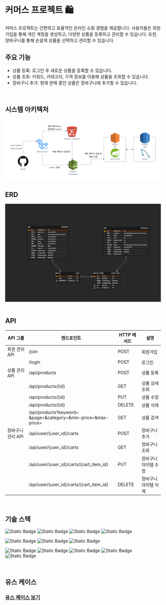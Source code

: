 # 커머스 프로젝트 🛍️
커머스 프로젝트는 간편하고 효율적인 온라인 쇼핑 경험을 제공합니다. 사용자들은 회원가입을 통해 개인 계정을 생성하고, 다양한 상품을 등록하고 관리할 수 있습니다. 또한, 장바구니를 통해 손쉽게 상품을 선택하고 관리할 수 있습니다.

## 주요 기능
- 상품 등록: 로그인 후 새로운 상품을 등록할 수 있습니다.
- 상품 조회: 키워드, 카테고리, 가격 정보를 이용해 상품을 조회할 수 있습니다.
- 장바구니 추가: 현재 판매 중인 상품은 장바구니에 추가할 수 있습니다.
<br/>

## 시스템 아키텍처

![system architecture](./docs/img/system_architecture.png)

## ERD

![erd](./docs/img/erd.png)
<br/>
<br/>


## API

<!-- ### [API 문서(swagger)](http://43.201.145.62:8080/swagger-ui/index.html)-->

| API 그룹      | 엔드포인트                                                             | HTTP 메서드 | 설명          |
|-------------|-------------------------------------------------------------------|----------|-------------|
| 회원 관리 API   | /join                                                             | POST     | 회원가입        |
|             | /login                                                            | POST     | 로그인         |
| 상품 관리 API   | /api/products                                                     | POST     | 상품 등록       |
|             | /api/products/{id}                                                | GET      | 상품 상세 조회    |
|             | /api/products/{id}                                                | PUT      | 상품 수정       |
|             | /api/products/{id}                                                | DELETE   | 상품 삭제       |
|             | /api/products?keyword=<br/>&page=&category=&min-price=&max-price= | GET      | 상품 검색       |
| 장바구니 관리 API | /api/user/{user_id}/carts                                         | POST     | 장바구니 추가     |
|             | /api/user/{user_id}/carts                                         | GET      | 장바구니 조회     |
|             | /api/user/{user_id}/carts/{cart_item_id}                          | PUT      | 장바구니 아이템 수정 |
|             | /api/user/{user_id}/carts/{cart_item_id}                          | DELETE   | 장바구니 아이템 삭제 |

<br/>

## 기술 스택

![Static Badge](https://img.shields.io/badge/java_17-ea2c2f?style=for-the-badge)
![Static Badge](https://img.shields.io/badge/spring_boot_3-6DB33F?style=for-the-badge)
![Static Badge](https://img.shields.io/badge/spring_security-6DB33F?style=for-the-badge)
![Static Badge](https://img.shields.io/badge/spring_data_JPA-6DB33F?style=for-the-badge)

![Static Badge](https://img.shields.io/badge/h2_database-0c1de6?style=for-the-badge)
![Static Badge](https://img.shields.io/badge/mysql-016189?style=for-the-badge)
![Static Badge](https://img.shields.io/badge/swagger-84E92C?style=for-the-badge)

![Static Badge](https://img.shields.io/badge/github_actions-2088FF?style=for-the-badge)
![Static Badge](https://img.shields.io/badge/AWS_s3-DF5344?style=for-the-badge)
![Static Badge](https://img.shields.io/badge/AWS_codedeploy-4B612C?style=for-the-badge)
![Static Badge](https://img.shields.io/badge/aws_ec2-F48536?style=for-the-badge)
![Static Badge](https://img.shields.io/badge/aws_rds-2E73B8?style=for-the-badge)

<br/>

## 유스 케이스

### [유스 케이스 보기](https://github.com/jexnjeux/cart-project/wiki/%EC%9C%A0%EC%8A%A4-%EC%BC%80%EC%9D%B4%EC%8A%A4)
